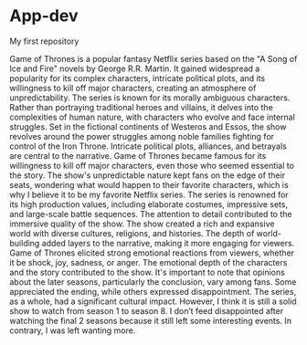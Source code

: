 # App-dev
My first repository

Game of Thrones is a popular fantasy Netflix series based on the "A Song of Ice and Fire" novels by George R.R. Martin. It gained widespread a popularity for its complex characters, intricate political plots, and its willingness to kill off major characters, creating an atmosphere of unpredictability. The series is known for its morally ambiguous characters. Rather than portraying traditional heroes and villains, it delves into the complexities of human nature, with characters who evolve and face internal struggles. Set in the fictional continents of Westeros and Essos, the show revolves around the power struggles among noble families fighting for control of the Iron Throne. Intricate political plots, alliances, and betrayals are central to the narrative. Game of Thrones became famous for its willingness to kill off major characters, even those who seemed essential to the story. The show's unpredictable nature kept fans on the edge of their seats, wondering what would happen to their favorite characters, which is why I believe it to be my favorite Netflix series. The series is renowned for its high production values, including elaborate costumes, impressive sets, and large-scale battle sequences. The attention to detail contributed to the immersive quality of the show. The show created a rich and expansive world with diverse cultures, religions, and histories. The depth of world-building added layers to the narrative, making it more engaging for viewers. Game of Thrones elicited strong emotional reactions from viewers, whether it be shock, joy, sadness, or anger. The emotional depth of the characters and the story contributed to the show. It's important to note that opinions about the later seasons, particularly the conclusion, vary among fans. Some appreciated the ending, while others expressed disappointment. The series, as a whole, had a significant cultural impact. However, I think it is still a solid show to watch from season 1 to season 8. I don’t feed disappointed after watching the final 2 seasons because it still left some interesting events. In contrary, I was left wanting more.
